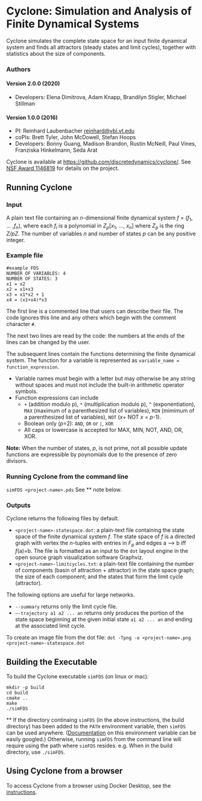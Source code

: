 # Cyclone: Simulation and Analysis of Finite Dynamical Systems
Cyclone simulates the complete state space for an input finite dynamical system and finds all attractors (steady states and limit cycles),
together with statistics about the size of components. 


### Authors 
#### Version 2.0.0 (2020)
* Developers: Elena Dimitrova, Adam Knapp, Brandilyn Stigler, Michael Stillman
#### Version 1.0.0 (2016)
* PI: Reinhard Laubenbacher reinhard@vbi.vt.edu
* coPIs: Brett Tyler, John McDowell, Stefan Hoops 
* Developers: Bonny Guang, Madison Brandon, Rustin McNeill, Paul Vines, Franziska Hinkelmann, Seda Arat

Cyclone is available at https://github.com/discretedynamics/cyclone/. 
See [NSF Award 1146819](http://www.nsf.gov/awardsearch/showAward.do?AwardNumber=1146819&WT.z_pims_id=5444) for details on the project. 


## Running Cyclone
### Input
A plain text file containing an _n_-dimensional finite dynamical system _f_ = (_f_<sub>1</sub>, ... ,_f<sub>n</sub>_), 
where each _f<sub>i</sub>_ is a polynomial in _Z<sub>p</sub>_[_x_<sub>1</sub>, ..., _x<sub>n</sub>_] where _Z<sub>p</sub>_ is the ring _Z/pZ_.
The number of variables _n_ and number of states _p_ can be any positive integer.


### Example file
```
#example FDS 
NUMBER OF VARIABLES: 4
NUMBER OF STATES: 3
x1 = x2
x2 = x1+x3
x3 = x1*x2 + 1
x4 = (x1+x4)*x3
```
The first line is a commented line that users can describe their file.  The code ignores this line and any others which begin with the comment character `#`. 

The next two lines are read by the code: the numbers at the ends of the lines can be changed by the user.

The subsequent lines contain the functions determining the finite dynamical system.  The function for a variable is represented as ```variable_name = function_expression```. 
* Variable names must begin with a letter but may otherwise be any string without spaces and must not include the built-in arithmetic operator symbols.
* Function expressions can include 
    * ```+``` (addition modulo p), ```*``` (multiplication modulo p), ```^``` (exponentiation), ```MAX``` (maximum of a parenthesized list of variables), ```MIN``` (mimimum of a parenthesized list of variables), ```NOT``` (_x_+ NOT _x_ = _p_-1).
    * Boolean only (_p_=2): ```AND```, ```OR``` or ```|```, ```XOR```
    * All caps or lowercase is accepted for MAX, MIN, NOT, AND, OR, XOR. 

__Note:__ When the number of states, _p_, is not prime, not all possible update functions are expressible by poynomials due to the presence of zero divisors. 

### Running Cyclone from the command line 
```simFDS <project-name>.pds```
See ** note below. 

### Outputs
Cyclone returns the following files by default.
* ```<project-name>-statespace.dot```: a plain-text file containing the state space of the finite dynamical system _f_. The state space of _f_ is a directed graph with vertex the _n_-tuples with entries in _F<sub>p</sub>_ and edges a --> b iff _f_(a)=b.  The file is formatted as an input to the ```dot``` layout engine in the open source graph visualization software Graphviz.  
*  ```<project-name>-limitcycles.txt```: a plain-text file containing the number of components (basin of attraction + attractor) in the state space graph; the size of each component; and the states that form the limit cycle (attractor).  

The following options are useful for large networks.
* ```--summary``` returns only the limit cycle file.  
* ```–-trajectory a1 a2 ... an``` returns only produces the portion of the state space beginning at the given initial state ```a1 a2 ... an``` and ending at the associated limit cycle.

To create an image file from the dot file:
    ```dot -Tpng -o <project-name>.png <project-name>-statespace.dot```

## Building the Executable
To build the Cyclone executable ```simFDS``` (on linux or mac):
```  
mkdir -p build
cd build
cmake ..
make
./simFDS
```  
** If the directory continaing `simFDS` (in the above instructions, the build directory) has been added to the `PATH` environment variable, then ```simFDS``` can be used anywhere. ([Documentation](https://learn.microsoft.com/en-us/windows-server/administration/windows-commands/path) on this environment variable can be easily googled.) Otherwise, running `simFDS` from the command line will require using the path where `simFDS` resides. e.g. When in the build directory, use ```./simFDS```.

## Using Cyclone from a browser
To access Cyclone from a browser using Docker Desktop, see the [instructions](Creating%20a%20web-like%20experience%20for%20Cyclone%20-%20desktop.docx).
